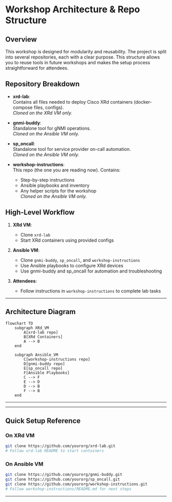 # Workshop Architecture & Repo Structure

## Overview

This workshop is designed for modularity and reusability. The project is split into several repositories, each with a clear purpose. This structure allows you to reuse tools in future workshops and makes the setup process straightforward for attendees.

## Repository Breakdown

- **xrd-lab**:  
  Contains all files needed to deploy Cisco XRd containers (docker-compose files, configs).  
  _Cloned on the XRd VM only._

- **gnmi-buddy**:  
  Standalone tool for gNMI operations.  
  _Cloned on the Ansible VM only._

- **sp_oncall**:  
  Standalone tool for service provider on-call automation.  
  _Cloned on the Ansible VM only._

- **workshop-instructions**:  
  This repo (the one you are reading now). Contains:
  - Step-by-step instructions
  - Ansible playbooks and inventory
  - Any helper scripts for the workshop  
    _Cloned on the Ansible VM only._

## High-Level Workflow

1. **XRd VM**:

   - Clone `xrd-lab`
   - Start XRd containers using provided configs

2. **Ansible VM**:

   - Clone `gnmi-buddy`, `sp_oncall`, and `workshop-instructions`
   - Use Ansible playbooks to configure XRd devices
   - Use gnmi-buddy and sp_oncall for automation and troubleshooting

3. **Attendees**:
   - Follow instructions in `workshop-instructions` to complete lab tasks

---

## Architecture Diagram

```mermaid
flowchart TD
    subgraph XRd_VM
        A[xrd-lab repo]
        B[XRd Containers]
        A --> B
    end

    subgraph Ansible_VM
        C[workshop-instructions repo]
        D[gnmi-buddy repo]
        E[sp_oncall repo]
        F[Ansible Playbooks]
        C --> F
        E --> D
        D --> B
        F --> B
    end
```

---

---

## Quick Setup Reference

### On XRd VM

```bash
git clone https://github.com/yourorg/xrd-lab.git
# Follow xrd-lab README to start containers
```

### On Ansible VM

```bash
git clone https://github.com/yourorg/gnmi-buddy.git
git clone https://github.com/yourorg/sp_oncall.git
git clone https://github.com/yourorg/workshop-instructions.git
# Follow workshop-instructions/README.md for next steps
```

---
